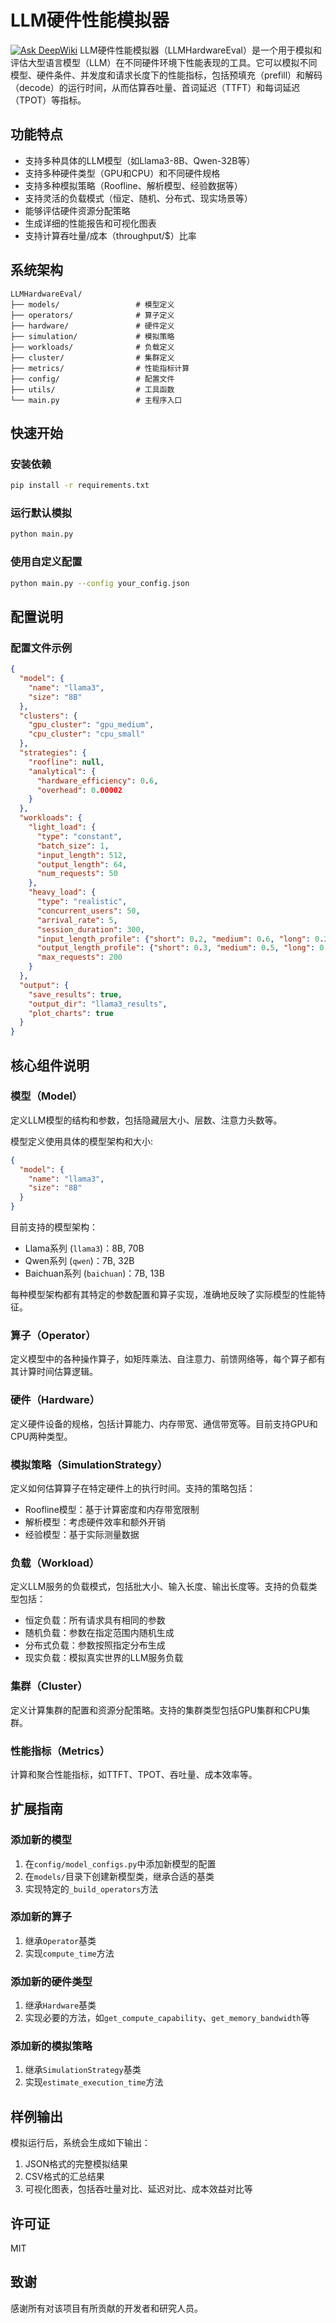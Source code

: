 # LLM硬件性能模拟器
[![Ask DeepWiki](https://deepwiki.com/badge.svg)](https://deepwiki.com/duanzhaol/LLMHardwareEval)
LLM硬件性能模拟器（LLMHardwareEval）是一个用于模拟和评估大型语言模型（LLM）在不同硬件环境下性能表现的工具。它可以模拟不同模型、硬件条件、并发度和请求长度下的性能指标，包括预填充（prefill）和解码（decode）的运行时间，从而估算吞吐量、首词延迟（TTFT）和每词延迟（TPOT）等指标。

## 功能特点

- 支持多种具体的LLM模型（如Llama3-8B、Qwen-32B等）
- 支持多种硬件类型（GPU和CPU）和不同硬件规格
- 支持多种模拟策略（Roofline、解析模型、经验数据等）
- 支持灵活的负载模式（恒定、随机、分布式、现实场景等）
- 能够评估硬件资源分配策略
- 生成详细的性能报告和可视化图表
- 支持计算吞吐量/成本（throughput/$）比率

## 系统架构

```
LLMHardwareEval/
├── models/                 # 模型定义
├── operators/              # 算子定义
├── hardware/               # 硬件定义
├── simulation/             # 模拟策略
├── workloads/              # 负载定义
├── cluster/                # 集群定义
├── metrics/                # 性能指标计算
├── config/                 # 配置文件
├── utils/                  # 工具函数
└── main.py                 # 主程序入口
```

## 快速开始

### 安装依赖

```bash
pip install -r requirements.txt
```

### 运行默认模拟

```bash
python main.py
```

### 使用自定义配置

```bash
python main.py --config your_config.json
```

## 配置说明

### 配置文件示例

```json
{
  "model": {
    "name": "llama3",
    "size": "8B"
  },
  "clusters": {
    "gpu_cluster": "gpu_medium",
    "cpu_cluster": "cpu_small"
  },
  "strategies": {
    "roofline": null,
    "analytical": {
      "hardware_efficiency": 0.6,
      "overhead": 0.00002
    }
  },
  "workloads": {
    "light_load": {
      "type": "constant",
      "batch_size": 1,
      "input_length": 512,
      "output_length": 64,
      "num_requests": 50
    },
    "heavy_load": {
      "type": "realistic",
      "concurrent_users": 50,
      "arrival_rate": 5,
      "session_duration": 300,
      "input_length_profile": {"short": 0.2, "medium": 0.6, "long": 0.2},
      "output_length_profile": {"short": 0.3, "medium": 0.5, "long": 0.2},
      "max_requests": 200
    }
  },
  "output": {
    "save_results": true,
    "output_dir": "llama3_results",
    "plot_charts": true
  }
}
```

## 核心组件说明

### 模型（Model）

定义LLM模型的结构和参数，包括隐藏层大小、层数、注意力头数等。

模型定义使用具体的模型架构和大小:
```json
{
  "model": {
    "name": "llama3",
    "size": "8B"
  }
}
```

目前支持的模型架构：
- Llama系列 (`llama3`)：8B, 70B
- Qwen系列 (`qwen`)：7B, 32B
- Baichuan系列 (`baichuan`)：7B, 13B

每种模型架构都有其特定的参数配置和算子实现，准确地反映了实际模型的性能特征。

### 算子（Operator）

定义模型中的各种操作算子，如矩阵乘法、自注意力、前馈网络等，每个算子都有其计算时间估算逻辑。

### 硬件（Hardware）

定义硬件设备的规格，包括计算能力、内存带宽、通信带宽等。目前支持GPU和CPU两种类型。

### 模拟策略（SimulationStrategy）

定义如何估算算子在特定硬件上的执行时间。支持的策略包括：

- Roofline模型：基于计算密度和内存带宽限制
- 解析模型：考虑硬件效率和额外开销
- 经验模型：基于实际测量数据

### 负载（Workload）

定义LLM服务的负载模式，包括批大小、输入长度、输出长度等。支持的负载类型包括：

- 恒定负载：所有请求具有相同的参数
- 随机负载：参数在指定范围内随机生成
- 分布式负载：参数按照指定分布生成
- 现实负载：模拟真实世界的LLM服务负载

### 集群（Cluster）

定义计算集群的配置和资源分配策略。支持的集群类型包括GPU集群和CPU集群。

### 性能指标（Metrics）

计算和聚合性能指标，如TTFT、TPOT、吞吐量、成本效率等。

## 扩展指南

### 添加新的模型

1. 在`config/model_configs.py`中添加新模型的配置
2. 在`models/`目录下创建新模型类，继承合适的基类
3. 实现特定的`_build_operators`方法

### 添加新的算子

1. 继承`Operator`基类
2. 实现`compute_time`方法

### 添加新的硬件类型

1. 继承`Hardware`基类
2. 实现必要的方法，如`get_compute_capability`、`get_memory_bandwidth`等

### 添加新的模拟策略

1. 继承`SimulationStrategy`基类
2. 实现`estimate_execution_time`方法

## 样例输出

模拟运行后，系统会生成如下输出：

1. JSON格式的完整模拟结果
2. CSV格式的汇总结果
3. 可视化图表，包括吞吐量对比、延迟对比、成本效益对比等

## 许可证

MIT

## 致谢

感谢所有对该项目有所贡献的开发者和研究人员。 